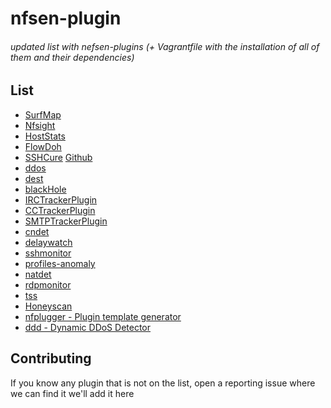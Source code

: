 # nfsen-plugin
###### updated list with nefsen-plugins (+ Vagrantfile with the installation of all of them and their dependencies)

List
----

* [SurfMap](http://sourceforge.net/projects/surfmap/)
* [Nfsight](http://sourceforge.net/projects/nfsight/)
* [HostStats](http://sourceforge.net/projects/hoststats/)
* [FlowDoh](http://sourceforge.net/projects/flowdoh/)
* [SSHCure](http://sourceforge.net/projects/sshcure) [Github](https://github.com/SSHCure/SSHCure)
* [ddos](https://github.com/gammon-project/syn-fin-detector-plugin)
* [dest](https://github.com/gammon-project/nfsen-destination-plugin)
* [blackHole](https://github.com/zhecho/nfsen-blackhole)
* [IRCTrackerPlugin](https://code.google.com/p/nfsenplugins)
* [CCTrackerPlugin](https://code.google.com/p/nfsenplugins)
* [SMTPTrackerPlugin](https://code.google.com/p/nfsenplugins)
* [cndet](http://www.muni.cz/ics/research/projects/4622/web/chuck_norris_botnet)
* [delaywatch](http://www.muni.cz/ics/research/projects/4622/web/delaywatch)
* [sshmonitor](http://www.muni.cz/ics/services/csirt/tools/sshmonitor)
* [profiles-anomaly](http://www.muni.cz/ics/research/projects/4622/web/anomaly_detection)
* [natdet](http://www.muni.cz/ics/research/projects/4622/web/natdet)
* [rdpmonitor](http://www.muni.cz/ics/services/csirt/tools/rdpmonitor)
* [tss](http://www.muni.cz/ics/services/csirt/tools/tss)
* [Honeyscan](http://www.muni.cz/ics/services/csirt/tools/honeyscan)
* [nfplugger - Plugin template generator](http://sourceforge.net/projects/nfplugger/)
* [ddd - Dynamic DDoS Detector](https://github.com/tbino/nfsen-plugins/blob/master/ddd.zip)

Contributing
------------

If you know any plugin that is not on the list, open a reporting issue where we can find it we'll add it here
